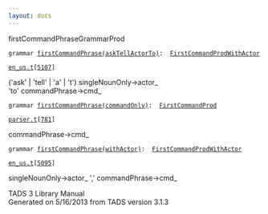 ```yaml
---
layout: docs
---
```

<span class="title">firstCommandPhrase</span><span class="type">GrammarProd</span>

`grammar `<span class="classExtLink">[`firstCommandPhrase(askTellActorTo)`](../object/firstCommandPhrase(askTellActorTo).html)</span>` :   `[`FirstCommandProdWithActor`](../object/FirstCommandProdWithActor.html)

[`en_us.t`](../file/en_us.t.html)`[`[`5107`](../source/en_us.t.html#5107)`]`



('ask' \| 'tell' \| 'a' \| 't') singleNounOnly-\>actor\_  
'to' commandPhrase-\>cmd\_  



`grammar `<span class="classExtLink">[`firstCommandPhrase(commandOnly)`](../object/firstCommandPhrase(commandOnly).html)</span>` :   `[`FirstCommandProd`](../object/FirstCommandProd.html)

[`parser.t`](../file/parser.t.html)`[`[`781`](../source/parser.t.html#781)`]`



commandPhrase-\>cmd\_  



`grammar `<span class="classExtLink">[`firstCommandPhrase(withActor)`](../object/firstCommandPhrase(withActor).html)</span>` :   `[`FirstCommandProdWithActor`](../object/FirstCommandProdWithActor.html)

[`en_us.t`](../file/en_us.t.html)`[`[`5095`](../source/en_us.t.html#5095)`]`



singleNounOnly-\>actor\_ ',' commandPhrase-\>cmd\_  





TADS 3 Library Manual  
Generated on 5/16/2013 from TADS version 3.1.3


